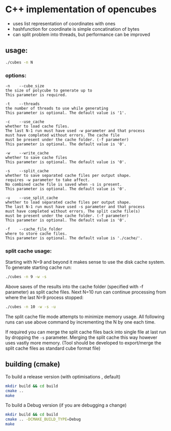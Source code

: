 # C++ implementation of opencubes
- uses list representation of coordinates with ones
- hashfunction for coordinate is simple concatination of bytes
- can split problem into threads, but performance can be improved

## usage:
```bash
./cubes -n N
```
### options:
```
-n    --cube_size
the size of polycube to generate up to
This parameter is required.

-t    --threads
the number of threads to use while generating
This parameter is optional. The default value is '1'.

-c    --use_cache
whether to load cache files.
The last N-1 run must have used -w parameter and that process
must have completed without errors. The cache file
must be present under the cache folder. (-f parameter)
This parameter is optional. The default value is '0'.

-w    --write_cache
whether to save cache files
This parameter is optional. The default value is '0'.

-s    --split_cache
whether to save separated cache files per output shape.
requires -w parameter to take affect.
No combined cache file is saved when -s is present.
This parameter is optional. The default value is '0'.

-u    --use_split_cache
whether to load separated cache files per output shape.
The last N-1 run must have used -s parameter and that process
must have completed without errors. The split cache file(s)
must be present under the cache folder. (-f parameter)
This parameter is optional. The default value is '0'.

-f    --cache_file_folder
where to store cache files.
This parameter is optional. The default value is './cache/'.
```

### split cache usage:
Starting with N=9 and beyond it makes sense to use the disk cache system.
To generate starting cache run:
```bash
./cubes -n 9 -w -s
```

Above saves of the results into the cache folder (specified with -f parameter)
as split cache files. Next N=10 run can continue processing from where the last N=9 process stopped:
```bash
./cubes -n 10 -w -s -u
```
The split cache file mode attempts to minimize memory usage.
All following runs can use above command by incrementing the N by one each time.

If required you can merge the split cache files
back into single file at last run by dropping the `-s` parameter.
Merging the split cache this way however uses vastly more memory.
(Tool should be developed to export/merge the split cache files as standard cube format file)

## building (cmake)
To build a release version (with optimisations , default)
```bash
mkdir build && cd build
cmake ..
make
```

To build a Debug version (if you are debugging a change)
```bash
mkdir build && cd build
cmake .. -DCMAKE_BUILD_TYPE=Debug
make
```